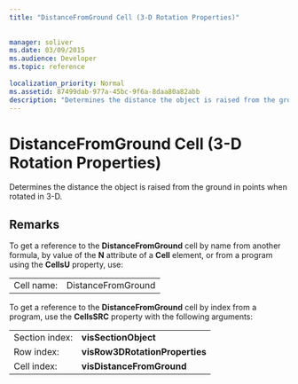 ```yaml
---
title: "DistanceFromGround Cell (3-D Rotation Properties)"
 
 
manager: soliver
ms.date: 03/09/2015
ms.audience: Developer
ms.topic: reference
 
localization_priority: Normal
ms.assetid: 87499dab-977a-45bc-9f6a-8daa80a82abb
description: "Determines the distance the object is raised from the ground in points when rotated in 3-D."
---
```


# DistanceFromGround Cell (3-D Rotation Properties)

Determines the distance the object is raised from the ground in points when rotated in 3-D.
  
## Remarks

To get a reference to the **DistanceFromGround** cell by name from another formula, by value of the **N** attribute of a **Cell** element, or from a program using the **CellsU** property, use: 
  
|||
|:-----|:-----|
|Cell name:  <br/> |DistanceFromGround  <br/> |
   
To get a reference to the **DistanceFromGround** cell by index from a program, use the **CellsSRC** property with the following arguments: 
  
|||
|:-----|:-----|
|Section index:  <br/> |**visSectionObject** <br/> |
|Row index:  <br/> |**visRow3DRotationProperties** <br/> |
|Cell index:  <br/> |**visDistanceFromGround** <br/> |
   

